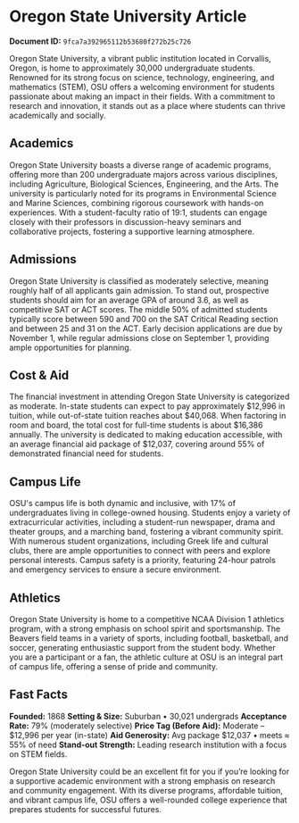 # Oregon State University Article

**Document ID:** `9fca7a392965112b53680f272b25c726`

Oregon State University, a vibrant public institution located in Corvallis, Oregon, is home to approximately 30,000 undergraduate students. Renowned for its strong focus on science, technology, engineering, and mathematics (STEM), OSU offers a welcoming environment for students passionate about making an impact in their fields. With a commitment to research and innovation, it stands out as a place where students can thrive academically and socially.

## Academics
Oregon State University boasts a diverse range of academic programs, offering more than 200 undergraduate majors across various disciplines, including Agriculture, Biological Sciences, Engineering, and the Arts. The university is particularly noted for its programs in Environmental Science and Marine Sciences, combining rigorous coursework with hands-on experiences. With a student-faculty ratio of 19:1, students can engage closely with their professors in discussion-heavy seminars and collaborative projects, fostering a supportive learning atmosphere.

## Admissions
Oregon State University is classified as moderately selective, meaning roughly half of all applicants gain admission. To stand out, prospective students should aim for an average GPA of around 3.6, as well as competitive SAT or ACT scores. The middle 50% of admitted students typically score between 590 and 700 on the SAT Critical Reading section and between 25 and 31 on the ACT. Early decision applications are due by November 1, while regular admissions close on September 1, providing ample opportunities for planning.

## Cost & Aid
The financial investment in attending Oregon State University is categorized as moderate. In-state students can expect to pay approximately $12,996 in tuition, while out-of-state tuition reaches about $40,068. When factoring in room and board, the total cost for full-time students is about $16,386 annually. The university is dedicated to making education accessible, with an average financial aid package of $12,037, covering around 55% of demonstrated financial need for students.

## Campus Life
OSU's campus life is both dynamic and inclusive, with 17% of undergraduates living in college-owned housing. Students enjoy a variety of extracurricular activities, including a student-run newspaper, drama and theater groups, and a marching band, fostering a vibrant community spirit. With numerous student organizations, including Greek life and cultural clubs, there are ample opportunities to connect with peers and explore personal interests. Campus safety is a priority, featuring 24-hour patrols and emergency services to ensure a secure environment.

## Athletics
Oregon State University is home to a competitive NCAA Division 1 athletics program, with a strong emphasis on school spirit and sportsmanship. The Beavers field teams in a variety of sports, including football, basketball, and soccer, generating enthusiastic support from the student body. Whether you are a participant or a fan, the athletic culture at OSU is an integral part of campus life, offering a sense of pride and community.

## Fast Facts
**Founded:** 1868
**Setting & Size:** Suburban • 30,021 undergrads
**Acceptance Rate:** 79% (moderately selective)
**Price Tag (Before Aid):** Moderate – $12,996 per year (in-state)
**Aid Generosity:** Avg package $12,037 • meets ≈ 55% of need
**Stand-out Strength:** Leading research institution with a focus on STEM fields.

Oregon State University could be an excellent fit for you if you’re looking for a supportive academic environment with a strong emphasis on research and community engagement. With its diverse programs, affordable tuition, and vibrant campus life, OSU offers a well-rounded college experience that prepares students for successful futures.
